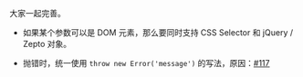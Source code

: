 大家一起完善。

- 如果某个参数可以是 DOM 元素，那么要同时支持 CSS Selector 和 jQuery / Zepto 对象。

- 抛错时，统一使用 `throw new Error('message')` 的写法，原因：[#117](https://github.com/alipay/arale/issues/117)